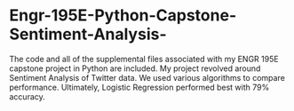 # Engr-195E-Python-Capstone-Sentiment-Analysis-
The code and all of the supplemental files associated with my ENGR 195E capstone project in Python are included. My project revolved around Sentiment Analysis of Twitter data. We used various algorithms to compare performance. Ultimately, Logistic Regression performed best with 79% accuracy. 
